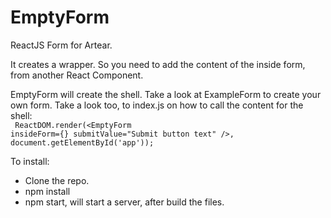 # EmptyForm

ReactJS Form for Artear.

It creates a wrapper. So you need to add the content of the inside form, from another React Component.

EmptyForm will create the shell.
Take a look at ExampleForm to create your own form.
Take a look too, to index.js on how to call the content for the shell: <br/>
<code>
ReactDOM.render(<EmptyForm insideForm={<ExampleForm />} submitValue="Submit button text" />, document.getElementById('app'));
</code>

To install:
- Clone the repo.
- npm install
- npm start, will start a server, after build the files.
